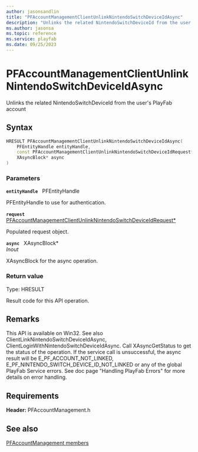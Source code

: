 ```yaml
---
author: jasonsandlin
title: "PFAccountManagementClientUnlinkNintendoSwitchDeviceIdAsync"
description: "Unlinks the related NintendoSwitchDeviceId from the user's PlayFab account"
ms.author: jasonsa
ms.topic: reference
ms.service: playfab
ms.date: 09/25/2023
---
```


# PFAccountManagementClientUnlinkNintendoSwitchDeviceIdAsync  

Unlinks the related NintendoSwitchDeviceId from the user's PlayFab account  

## Syntax  
  
```cpp
HRESULT PFAccountManagementClientUnlinkNintendoSwitchDeviceIdAsync(  
    PFEntityHandle entityHandle,  
    const PFAccountManagementClientUnlinkNintendoSwitchDeviceIdRequest* request,  
    XAsyncBlock* async  
)  
```  
  
### Parameters  
  
**`entityHandle`** &nbsp; PFEntityHandle  
  
PFEntityHandle to use for authentication.  
  
**`request`** &nbsp; [PFAccountManagementClientUnlinkNintendoSwitchDeviceIdRequest*](../../pfaccountmanagementtypes/structs/pfaccountmanagementclientunlinknintendoswitchdeviceidrequest.md)  
  
Populated request object.  
  
**`async`** &nbsp; XAsyncBlock*  
*_Inout_*  
  
XAsyncBlock for the async operation.  
  
  
### Return value
Type: HRESULT
  
Result code for this API operation.
  
## Remarks  
  
This API is available on Win32. See also ClientLinkNintendoSwitchDeviceIdAsync, ClientLoginWithNintendoSwitchDeviceIdAsync. Call XAsyncGetStatus to get the status of the operation. If the service call is unsuccessful, the async result will be E_PF_ACCOUNT_NOT_LINKED, E_PF_NINTENDO_SWITCH_DEVICE_ID_NOT_LINKED or any of the global PlayFab Service errors. See doc page "Handling PlayFab Errors" for more details on error handling.
  
## Requirements  
  
**Header:** PFAccountManagement.h
  
## See also  
[PFAccountManagement members](../pfaccountmanagement_members.md)  

  
  
